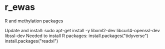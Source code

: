 # r_ewas
R and methylation packages

Update and install:  sudo apt-get install -y libxml2-dev libcurl4-openssl-dev libssl-dev
Needed to install R packages:
install.packages("tidyverse")
install.packages("readxl")
